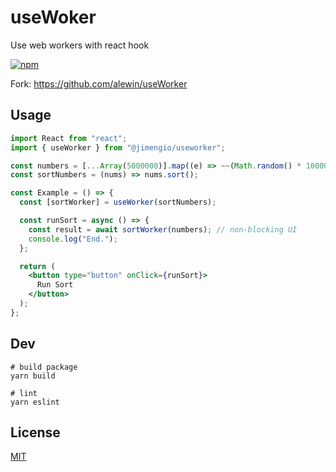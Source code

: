 # useWoker

Use web workers with react hook

[![npm](https://img.shields.io/npm/v/@jimengio/use-worker.svg)](https://www.npmjs.com/package/@jimengio/use-worker)

Fork: https://github.com/alewin/useWorker

## Usage

```jsx
import React from "react";
import { useWorker } from "@jimengio/useworker";

const numbers = [...Array(5000000)].map((e) => ~~(Math.random() * 1000000));
const sortNumbers = (nums) => nums.sort();

const Example = () => {
  const [sortWorker] = useWorker(sortNumbers);

  const runSort = async () => {
    const result = await sortWorker(numbers); // non-blocking UI
    console.log("End.");
  };

  return (
    <button type="button" onClick={runSort}>
      Run Sort
    </button>
  );
};
```

## Dev

```shell
# build package
yarn build

# lint
yarn eslint
```

## License

[MIT](./LICENSE)
